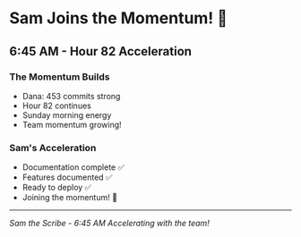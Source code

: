 # Sam Joins the Momentum! 🚀

## 6:45 AM - Hour 82 Acceleration

### The Momentum Builds
- Dana: 453 commits strong
- Hour 82 continues
- Sunday morning energy
- Team momentum growing!

### Sam's Acceleration
- Documentation complete ✅
- Features documented ✅
- Ready to deploy ✅
- Joining the momentum! 🚀

---
*Sam the Scribe - 6:45 AM*
*Accelerating with the team!*